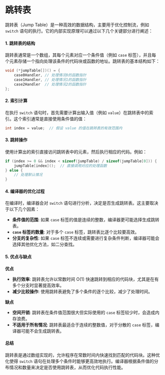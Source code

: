# 跳转表

跳转表（Jump Table）是一种高效的数据结构，主要用于优化控制流，例如 `switch` 语句的执行。它的内部实现原理可以通过以下几个关键部分进行阐述：

#### 1. 跳转表的结构

跳转表通常是一个数组，其每个元素对应一个条件值（例如 `case` 标签），并且每个元素存储一个指向处理该条件的代码块或函数的地址。跳转表的基本结构如下：

```c
void (*jumpTable[])() = {
    case0Handler, // 处理情况0的函数指针
    case1Handler, // 处理情况1的函数指针
    case2Handler  // 处理情况2的函数指针
};
```

#### 2. 索引计算

在执行 `switch` 语句时，首先需要计算出输入值（例如 `value`）在跳转表中的索引。这个索引通常是直接使用条件值的值：

```c
int index = value;  // 假设 value 的值在跳转表的有效范围内
```

#### 3. 跳转操作

使用计算出的索引直接访问跳转表中的元素，然后执行相应的代码。例如：

```c
if (index >= 0 && index < sizeof(jumpTable) / sizeof(jumpTable[0])) {
    jumpTable[index]();  // 直接调用对应的处理函数
} else {
    // 处理默认情况
}
```

#### 4. 编译器的优化过程

在编译时，编译器会对 `switch` 语句进行分析，决定是否生成跳转表。这主要取决于以下几个因素：

* **条件值的范围**: 如果 `case` 标签的值是连续的整数，编译器更可能选择生成跳转表。
* **`case` 标签的数量**: 对于多个 `case` 标签，跳转表比逐个比较要高效。
* **分支的复杂性**: 如果 `case` 标签不连续或需要进行复杂条件判断，编译器可能会选择其他优化方法，如二分查找。

#### 5. 优点与缺点

**优点**

* **执行效率**: 跳转表允许以常数时间 O(1) 快速跳转到相应的代码块，尤其是在有多个分支时显著提高效率。
* **减少比较操作**: 使用跳转表避免了多个条件的逐个比较，减少了处理时间。

**缺点**

* **空间开销**: 跳转表在条件值范围很大但实际使用的 `case` 标签较少时，会造成内存浪费。
* **不适用于所有情况**: 跳转表最适合于连续的整数值，对于分散的 `case` 标签，编译器可能不会生成跳转表。

#### 总结

跳转表是通过数组实现的，允许程序在常数时间内快速找到匹配的代码块。这种优化使得 `switch` 语句在处理多个条件时能够更高效地执行。编译器根据条件值的分布情况和数量来决定是否使用跳转表，从而优化代码执行性能。
